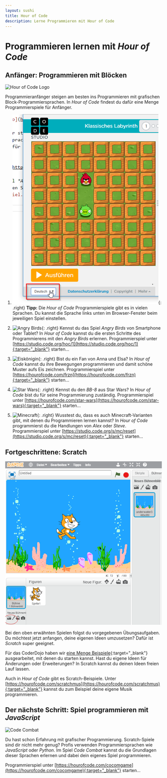 ```yaml
---
layout: sushi
title: Hour of Code
description: Lerne Programmieren mit Hour of Code
---
```


# Programmieren lernen mit *Hour of Code*

## Anfänger: Programmieren mit Blöcken

![Hour of Code Logo](https://code.org/images/learn/student2.png)

Programmieranfänger steigen am besten ins Programmieren mit grafischen Block-Programmiersprachen. In *Hour of Code* findest du dafür eine Menge Programmierspiele für Anfänger.

1. ![Sprache einstellen](hour-of-code/sprache-einstellen.png){: .right}
**Tipp:** Die *Hour of Code* Programmierspiele gibt es in vielen Sprachen. Du kannst die Sprache links unten im Browser-Fenster beim jeweiligen Spiel einstellen.

1. ![Angry Birds](https://code.org/images/tutorials/resubmission/codeorg.jpg){: .right}
Kennst du das Spiel *Angry Birds* von Smartphone oder Tablet? In *Hour of Code* kannst du die ersten Schritte des Programmierens mit den *Angry Birds* erlernen. Programmierspiel unter [https://studio.code.org/hoc/1](https://studio.code.org/hoc/1){:target="_blank"} starten...

1. ![Eiskönigin](https://code.org/images/tutorials/resubmission/frozen.jpg){: .right}
Bist du ein Fan von Anna und Elsa? In *Hour of Code* kannst du ihre Bewegungen programmieren und damit schöne Muster aufs Eis zeichnen. Programmierspiel unter [https://hourofcode.com/frzn](https://hourofcode.com/frzn){:target="_blank"} starten...

1. ![Star Wars](https://code.org/images/tutorials/resubmission/starwars.jpg){: .right}
Kennst du den *BB-8* aus Star Wars? In *Hour of Code* bist du für seine Programmierung zuständig. Programmierspiel unter [https://hourofcode.com/star-wars](https://hourofcode.com/star-wars){:target="_blank"} starten...

1. ![Minecraft](https://code.org/images/fit-478/mc/mc_landing_2015.png){: .right}
Wusstest du, dass es auch Minecraft-Varianten gibt, mit denen du Programmieren lernen kannst? In *Hour of Code* programmierst du die Handlungen von *Alex* oder *Steve*. Programmierspiel unter [https://studio.code.org/s/mc/reset](https://studio.code.org/s/mc/reset){:target="_blank"} starten...


## Fortgeschrittene: Scratch

![Bühnenbild auswählen](scratch-fang-mich/01-background.png)

Bei den oben erwähnten Spielen folgst du vorgegebenen Übungsaufgaben. Du möchtest jetzt anfangen, deine eigenen Ideen umzusetzen? Dafür ist *Scratch* super geeignet.

Für das CoderDojo haben wir [eine Menge Beispiele](http://coderdojo-linz.github.io/infos/uebungsbeispiele.html){:target="_blank"} ausgearbeitet, mit denen du starten kannst. Hast du eigene Ideen für Änderungen oder Erweiterungen? In Scratch kannst du deinen Ideen freien Lauf lassen.

Auch in *Hour of Code* gibt es Scratch-Beispiele. Unter [https://hourofcode.com/scratchmus](https://hourofcode.com/scratchmus){:target="_blank"} kannst du zum Beispiel deine eigene Musik programmieren.


## Der nächste Schritt: Spiel programmieren mit *JavaScript*

![Code Combat](https://code.org/images/tutorials/new/code_combat_gamedev.jpg)

Du hast schon Erfahrung mit grafischer Programmierung. Scratch-Spiele sind dir nicht mehr genug? Profis verwenden Programmiersprachen wie *JavaScript* oder *Python*. Im Spiel *Code Combat* kannst du die Grundlagen dieser Sprachen erlernen und dabei dein eigenes Spiel programmieren.

Programmierspiel unter [https://hourofcode.com/cocomgame](https://hourofcode.com/cocomgame){:target="_blank"} starten...